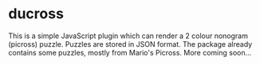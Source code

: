 ducross
=======

This is a simple JavaScript plugin which can render a 2 colour nonogram (picross) puzzle. Puzzles are stored in JSON format. The package already contains some puzzles, mostly from Mario's Picross. More coming soon...